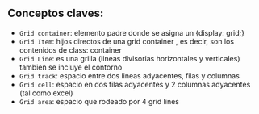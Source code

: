 ## Conceptos claves:

- `Grid container`: elemento padre donde se asigna un {display: grid;}
- `Grid Item`: hijos directos de una grid container , es decir, son los contenidos de class: container
- `Grid Line`: es una grilla (lineas divisorias horizontales y verticales) tambien se incluye el contorno
- `Grid track`: espacio entre dos lineas adyacentes, filas y columnas
- `Grid cell`: espacio en dos filas adyacentes y 2 columnas adyacentes (tal como excel)
- `Grid area`: espacio que rodeado por 4 grid lines

